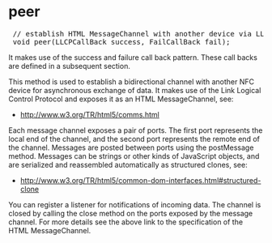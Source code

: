 peer
====

<pre class="webidl prettyprint">
 // establish HTML MessageChannel with another device via LLCP
 void peer(LLCPCallBack success, FailCallBack fail);
</pre>

It makes use of the success and failure call back pattern. These call backs are defined in a subsequent section.

This method is used to establish a bidirectional channel with another NFC device for asynchronous exchange of data. It makes use of the Link Logical Control Protocol and exposes it as an HTML MessageChannel, see:

-   http://www.w3.org/TR/html5/comms.html

Each message channel exposes a pair of ports. The first port represents the local end of the channel, and the second port represents the remote end of the channel. Messages are posted between ports using the postMessage method. Messages can be strings or other kinds of JavaScript objects, and are serialized and reassembled automatically as structured clones, see:

-   http://www.w3.org/TR/html5/common-dom-interfaces.html#structured-clone

You can register a listener for notifications of incoming data. The channel is closed by calling the close method on the ports exposed by the message channel. For more details see the above link to the specification of the HTML MessageChannel.

